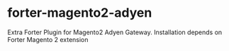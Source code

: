 # forter-magento2-adyen
Extra Forter Plugin for Magento2 Adyen Gateway. Installation depends on Forter Magento 2 extension
